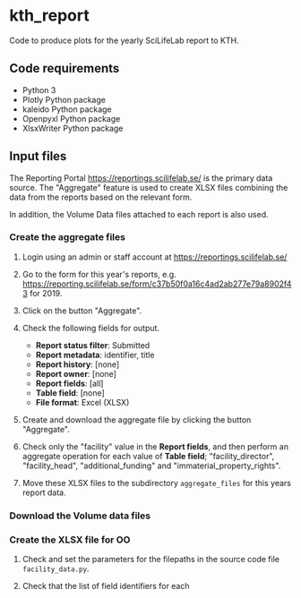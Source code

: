 # kth_report

Code to produce plots for the yearly SciLifeLab report to KTH.

## Code requirements

- Python 3
- Plotly Python package
- kaleido Python package
- Openpyxl Python package
- XlsxWriter Python package

## Input files

The Reporting Portal https://reportings.scilifelab.se/ is the primary
data source. The "Aggregate" feature is used to create XLSX files
combining the data from the reports based on the relevant form.

In addition, the Volume Data files attached to each report is also used.

### Create the aggregate files

1. Login using an admin or staff account at https://reportings.scilifelab.se/

2. Go to the form for this year's reports, e.g.
   https://reporting.scilifelab.se/form/c37b50f0a16c4ad2ab277e79a8902f43
   for 2019.

3. Click on the button "Aggregate".

4. Check the following fields for output.
   - **Report status filter**: Submitted
   - **Report metadata**: identifier, title
   - **Report history**: [none]
   - **Report owner**: [none]
   - **Report fields**: [all]
   - **Table field**: [none]
   - **File format**: Excel (XLSX)

5. Create and download the aggregate file by clicking the button "Aggregate".

6. Check only the "facility" value in the **Report fields**, and then
   perform an aggregate operation for each value of **Table field**;
   "facility_director", "facility_head", "additional_funding" and
   "immaterial_property_rights".

7. Move these XLSX files to the subdirectory `aggregate_files` for
   this years report data.

### Download the Volume data files


### Create the XLSX file for OO

1. Check and set the parameters for the filepaths in the source code
   file `facility_data.py`.

2. Check that the list of field identifiers for each 